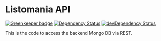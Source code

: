 # Listomania API

[![Greenkeeper badge](https://badges.greenkeeper.io/Sparticuz/listomaniapi.svg)](https://greenkeeper.io/)
[![Dependency Status](https://david-dm.org/Sparticuz/listomaniapi.svg)](https://david-dm.org/Sparticuz/listomaniapi)
[![devDependency Status](https://david-dm.org/Sparticuz/listomaniapi/dev-status.svg)](https://david-dm.org/Sparticuz/listomaniapi#info=devDependencies)

This is the code to access the backend Mongo DB via REST.
